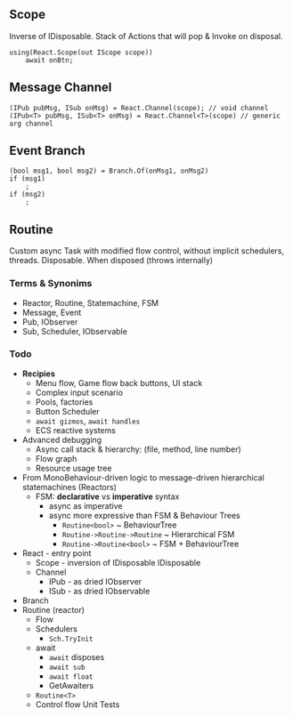## Scope
Inverse of IDisposable. Stack of Actions that will pop & Invoke on disposal.
```
using(React.Scope(out IScope scope))
    await onBtn;
```

## Message Channel
`(IPub pubMsg, ISub onMsg) = React.Channel(scope); // void channel`
`(IPub<T> pubMsg, ISub<T> onMsg) = React.Channel<T>(scope) // generic arg channel`

## Event Branch
```
(bool msg1, bool msg2) = Branch.Of(onMsg1, onMsg2)
if (msg1)
    ;
if (msg2)
    ;
```

## Routine
Custom async Task with modified flow control, without implicit schedulers, threads. Disposable. When disposed (throws internally)



### Terms & Synonims
* Reactor, Routine, Statemachine, FSM
* Message, Event
* Pub, IObserver
* Sub, Scheduler, IObservable


### Todo

* **Recipies**
  * Menu flow, Game flow back buttons, UI stack
  * Complex input scenario
  * Pools, factories
  * Button Scheduler
  * `await gizmos`, `await handles`
  * ECS reactive systems
* Advanced debugging
  * Async call stack & hierarchy: (file, method, line number)
  * Flow graph
  * Resource usage tree
* From MonoBehaviour-driven logic to message-driven hierarchical statemachines (Reactors)
  * FSM: **declarative** vs **imperative** syntax
    * async as imperative
    * async more expressive than FSM & Behaviour Trees
      * `Routine<bool>` ~ BehaviourTree
      * `Routine->Routine->Routine` ~ Hierarchical FSM
      * `Routine->Routine<bool>` ~ FSM + BehaviourTree
* React - entry point
  * Scope - inversion of IDisposable
  IDisposable 
  * Channel
    * IPub - as dried IObserver
    * ISub - as dried IObservable
* Branch
* Routine (reactor)
  * Flow
  * Schedulers
    * `Sch.TryInit`
  * await
    * `await` disposes
    * `await sub`
    * `await float`
    * GetAwaiters
  * `Routine<T>`
  * Control flow Unit Tests